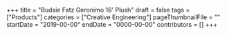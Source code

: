 +++
title = "Budsie Fatz Geronimo 16' Plush"
draft = false
tags = ["Products"]
categories = ["Creative Engineering"]
pageThumbnailFile = ""
startDate = "2019-00-00"
endDate = "0000-00-00"
contributors = []
+++
